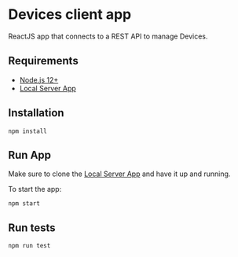 # Devices client app

ReactJS app that connects to a REST API to manage Devices.

## Requirements

- [Node.js 12+](https://nodejs.org/en/)
- [Local Server App](https://github.com/NinjaMSP/devicesTask_serverApp)

## Installation

```
npm install
```

## Run App

Make sure to clone the [Local Server App](https://github.com/NinjaMSP/devicesTask_serverApp) and have it up and running.

To start the app:

```
npm start
```

## Run tests

```
npm run test
```

